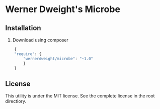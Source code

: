 Werner Dweight's Microbe
====================================

Installation
------------

1) Download using composer

```js
	{
    "require": {
        "wernerdweight/microbe": "~1.0"
        }
	}
```

License
-------
This utility is under the MIT license. See the complete license in the root directiory.
